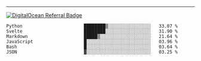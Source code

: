 ---
[![DigitalOcean Referral Badge](https://web-platforms.sfo2.digitaloceanspaces.com/WWW/Badge%203.svg)](https://www.digitalocean.com/?refcode=37fa54d82492&utm_campaign=Referral_Invite&utm_medium=Referral_Program&utm_source=badge)

<!--START_SECTION:waka-->

```text
Python                       ████████▒░░░░░░░░░░░░░░░░   33.07 %
Svelte                       ████████░░░░░░░░░░░░░░░░░   31.90 %
Markdown                     █████▒░░░░░░░░░░░░░░░░░░░   21.64 %
JavaScript                   █░░░░░░░░░░░░░░░░░░░░░░░░   03.96 %
Bash                         █░░░░░░░░░░░░░░░░░░░░░░░░   03.64 %
JSON                         ▓░░░░░░░░░░░░░░░░░░░░░░░░   03.25 %
```

<!--END_SECTION:waka-->


[linkedin]: https://www.linkedin.com/in/mohamed-elh/

